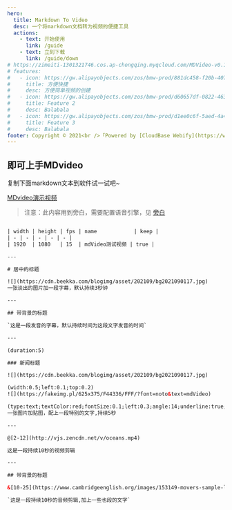```yaml
---
hero:
  title: Markdown To Video
  desc: 一个将markdown文档转为视频的便捷工具
  actions:
    - text: 开始使用
      link: /guide
    - text: 立刻下载
      link: /guide/down
# https://zimeiti-1301321746.cos.ap-chongqing.myqcloud.com/MDVideo-v0.1.1-setup.exe
# features:
#   - icon: https://gw.alipayobjects.com/zos/bmw-prod/881dc458-f20b-407b-947a-95104b5ec82b/k79dm8ih_w144_h144.png
#     title: 方便快捷
#     desc: 方便简单视频的创建
#   - icon: https://gw.alipayobjects.com/zos/bmw-prod/d60657df-0822-4631-9d7c-e7a869c2f21c/k79dmz3q_w126_h126.png
#     title: Feature 2
#     desc: Balabala
#   - icon: https://gw.alipayobjects.com/zos/bmw-prod/d1ee0c6f-5aed-4a45-a507-339a4bfe076c/k7bjsocq_w144_h144.png
#     title: Feature 3
#     desc: Balabala
footer: Copyright © 2021<br />「Powered by [CloudBase Webify](https://webify.cloudbase.net/)」
---
```


## 即可上手MDvideo


<Alert> 复制下面markdown文本到软件试一试吧~</Alert>

  
<a target="_blank" href="/images/mdvideo.mp4">MDvideo演示视频</a>



> 注意：此内容用到旁白，需要配置语音引擎，见 [旁白](/guide/notice#自动语音合成为什么不生效)


```html

| width | height | fps | name            | keep |
| - | - | - | - | - |
| 1920  | 1080   | 15  | mdVideo测试视频 | true |

---

# 居中的标题

![](https://cdn.beekka.com/blogimg/asset/202109/bg2021090117.jpg)
一张淡出的图片加一段字幕，默认持续3秒钟

---

## 带背景的标题

`这是一段发音的字幕，默认持续时间为这段文字发音的时间`

---

(duration:5)

### 新闻标题

![](https://cdn.beekka.com/blogimg/asset/202109/bg2021090117.jpg)

(width:0.5;left:0.1;top:0.2)
![](https://fakeimg.pl/625x375/F44336/FFF/?font=noto&text=mdVideo)

(type:text;textColor:red;fontSize:0.1;left:0.3;angle:14;underline:true;)
一张图片加贴图，配上一段特别的文字,持续5秒

---

@[2-12](http://vjs.zencdn.net/v/oceans.mp4)

这是一段持续10秒的视频剪辑

---

## 带背景的标题

&[10-25](https://www.cambridgeenglish.org/images/153149-movers-sample-listening-test-vol2.mp3)

`这是一段持续10秒的音频剪辑,加上一些也段的文字`

```

